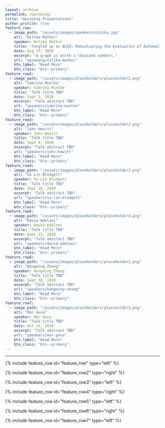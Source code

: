 ```yaml
---
layout: archive
permalink: /upcoming/
title: "Upcoming Presentations"
author_profile: true
feature_row:
  - image_path: "/assets/images/speakers/nitika.jpg"
    alt: "Nitika Mathur"
    speaker: Nitika Mathur
    title: "Tangled up in BLEU: Reevaluating the Evaluation of Automatic Machine Translation Evaluation Metrics"
    date: Aug 27, 2020
    excerpt: "A graph is worth a thousand numbers."
    url: "upcoming/nitika-mathur"
    btn_label: "Read More"
    btn_class: "btn--primary"
feature_row2:
  - image_path: "/assets/images/placeholders/placeholder1.png"
    alt: "Sabrina Mielke"
    speaker: Sabrina Mielke
    title: "Talk title TBD"
    date: Sept 2, 2020
    excerpt: "Talk abstract TBD"
    url: "speakers/sabrina-mielke"
    btn_label: "Read More"
    btn_class: "btn--primary"
feature_row3:
  - image_path: "/assets/images/placeholders/placeholder2.png"
    alt: "John Hewitt"
    speaker: John Hewitt
    title: "Talk title TBD"
    date: Sept 9, 2020
    excerpt: "Talk abstract TBD"
    url: "speakers/john-hewitt"
    btn_label: "Read More"
    btn_class: "btn--primary"
feature_row4:
  - image_path: "/assets/images/placeholders/placeholder3.png"
    alt: "Su Lin Blodgett"
    speaker: Su Lin Blodgett
    title: "Talk title TBD"
    date: Sept 16, 2020
    excerpt: "Talk abstract TBD"
    url: "speakers/su-lin-blodgett"
    btn_label: "Read More"
    btn_class: "btn--primary"
feature_row5:
  - image_path: "/assets/images/placeholders/placeholder4.png"
    alt: "David Adelani"
    speaker: David Adelani
    title: "Talk title TBD"
    date: Sept 23, 2020
    excerpt: "Talk abstract TBD"
    url: "speakers/david-adelani"
    btn_label: "Read More"
    btn_class: "btn--primary"
feature_row6:
  - image_path: "/assets/images/placeholders/placeholder1.png"
    alt: "Hongming Zhang"
    speaker: Hongming Zhang
    title: "Talk title TBD"
    date: Sept 30, 2020
    excerpt: "Talk abstract TBD"
    url: "speakers/hongming-zhang"
    btn_label: "Read More"
    btn_class: "btn--primary"
feature_row7:
  - image_path: "/assets/images/placeholders/placeholder3.png"
    alt: "Mor Geva"
    speaker: Mor Geva
    title: "Talk title TBD"
    date: Oct 14, 2020
    excerpt: "Talk abstract TBD"
    url: "speakers/mor-geva"
    btn_label: "Read More"
    btn_class: "btn--primary"
---
```


<hr>

{% include feature_row id="feature_row" type="left" %}

{% include feature_row id="feature_row2" type="right" %}

{% include feature_row id="feature_row3" type="left" %}

{% include feature_row id="feature_row4" type="right" %}

{% include feature_row id="feature_row5" type="left" %}

{% include feature_row id="feature_row6" type="right" %}

{% include feature_row id="feature_row7" type="left" %}
